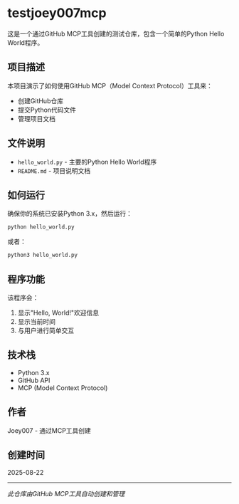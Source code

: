 # testjoey007mcp

这是一个通过GitHub MCP工具创建的测试仓库，包含一个简单的Python Hello World程序。

## 项目描述

本项目演示了如何使用GitHub MCP（Model Context Protocol）工具来：
- 创建GitHub仓库
- 提交Python代码文件
- 管理项目文档

## 文件说明

- `hello_world.py` - 主要的Python Hello World程序
- `README.md` - 项目说明文档

## 如何运行

确保你的系统已安装Python 3.x，然后运行：

```bash
python hello_world.py
```

或者：

```bash
python3 hello_world.py
```

## 程序功能

该程序会：
1. 显示"Hello, World!"欢迎信息
2. 显示当前时间
3. 与用户进行简单交互

## 技术栈

- Python 3.x
- GitHub API
- MCP (Model Context Protocol)

## 作者

Joey007 - 通过MCP工具创建

## 创建时间

2025-08-22

---

*此仓库由GitHub MCP工具自动创建和管理*
